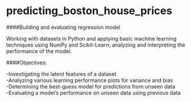 # predicting_boston_house_prices
####Building and evaluating regression model

Working with datasets in Python and applying basic machine learning techniques 
using NumPy and Scikit-Learn;   analyzing and interpreting the performance of the model.

####Objectives:

-Investigating the latent features of a dataset  
-Analyzing various learning performance plots for variance and bias  
-Determining the best-guess model for predictions from unseen data  
-Evaluating a model’s performance on unseen data using previous data  


